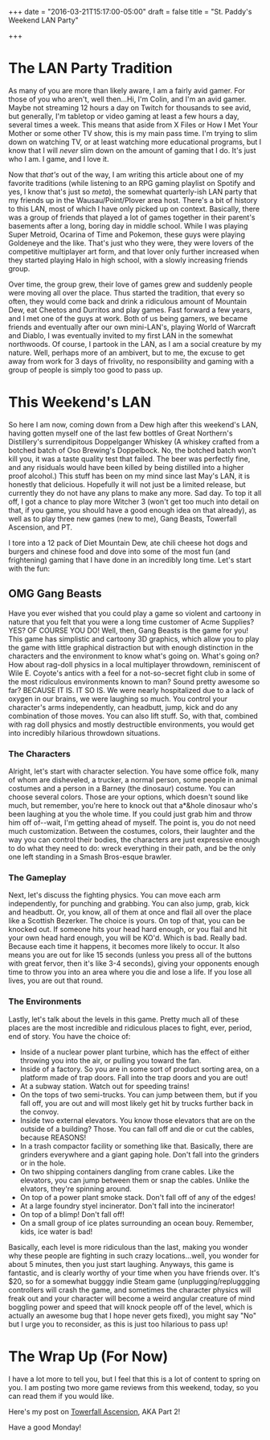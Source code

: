 +++
date = "2016-03-21T15:17:00-05:00"
draft = false
title = "St. Paddy's Weekend LAN Party"

+++

# The LAN Party Tradition

As many of you are more than likely aware, I am a fairly avid gamer. For those of you who aren't, well then...Hi, I'm Colin, and I'm an avid gamer. Maybe not streaming 12 hours a day on Twitch for thousands to see avid, but generally, I'm tabletop or video gaming at least a few hours a day, several times a week. This means that aside from X Files or How I Met Your Mother or some other TV show, this is my main pass time. I'm trying to slim down on watching TV, or at least watching more educational programs, but I know that I will _never_ slim down on the amount of gaming that I do. It's just who I am. I game, and I love it.

Now that _that's_ out of the way, I am writing this article about one of my favorite traditions (while listening to an RPG gaming playlist on Spotify and yes, I know that's just so _meta_), the somewhat quarterly-ish LAN party that my friends up in the Wausau/Point/Plover area host. There's a bit of history to this LAN, most of which I have only picked up on context. Basically, there was a group of friends that played a lot of games together in their parent's basements after a long, boring day in middle school. While I was playing Super Metroid, Ocarina of Time and Pokemon, these guys were playing Goldeneye and the like. That's just who they were, they were lovers of the competitive multiplayer art form, and that lover only further increased when they started playing Halo in high school, with a slowly increasing friends group.

Over time, the group grew, their love of games grew and suddenly people were moving all over the place. Thus started the tradition, that every so often, they would come back and drink a ridiculous amount of Mountain Dew, eat Cheetos and Durritos and play games. Fast forward a few years, and I met one of the guys at work. Both of us being gamers, we became friends and eventually after our own mini-LAN's, playing World of Warcraft and Diablo, I was eventually invited to my first LAN in the somewhat northwoods. Of course, I partook in the LAN, as I am a social creature by my nature. Well, perhaps more of an ambivert, but to me, the excuse to get away from work for 3 days of frivolity, no responsibility and gaming with a group of people is simply too good to pass up.

# This Weekend's LAN

So here I am now, coming down from a Dew high after this weekend's LAN, having gotten myself one of the last few bottles of Great Northern's Distillery's surrendipitous Doppelganger Whiskey (A whiskey crafted from a botched batch of Oso Brewing's Doppelbock. No, the botched batch won't kill you, it was a taste quality test that failed. The beer was perfectly fine, and any risiduals would have been killed by being distilled into a higher proof alcohol.) This stuff has been on my mind since last May's LAN, it is honestly that delicious. Hopefully it will not just be a limited release, but currently they do not have any plans to make any more. Sad day. To top it all off, I got a chance to play more Witcher 3 (won't get too much into detail on that, if you game, you should have a good enough idea on that already), as well as to play three new games (new to me), Gang Beasts, Towerfall Ascension, and PT.

I tore into a 12 pack of Diet Mountain Dew, ate chili cheese hot dogs and burgers and chinese food and dove into some of the most fun (and frightening) gaming that I have done in an incredibly long time. Let's start with the fun:

## OMG Gang Beasts

Have you ever wished that you could play a game so violent and cartoony in nature that you felt that you were a long time customer of Acme Supplies? YES? OF COURSE YOU DO! Well, then, Gang Beasts is the game for you! This game has simplistic and cartoony 3D graphics, which allow you to play the game with little graphical distraction but with enough distinction in the characters and the environment to know what's going on. What's going on? How about rag-doll physics in a local multiplayer throwdown, reminiscent of Wile E. Coyote's antics with a feel for a not-so-secret fight club in some of the most ridiculous environments known to man? Sound pretty awesome so far? BECAUSE IT IS. IT SO IS. We were nearly hospitalized due to a lack of oxygen in our brains, we were laughing so much. You control your character's arms independently, can headbutt, jump, kick and do any combination of those moves. You can also lift stuff. So, with that, combined with rag doll physics and mostly destructible environments, you would get into incredibly hilarious throwdown situations.

### The Characters

Alright, let's start with character selection. You have some office folk, many of whom are disheveled, a trucker, a normal person, some people in animal costumes and a person in a Barney (the dinosaur) costume. You can choose several colors. Those are your options, which doesn't sound like much, but remember, you're here to knock out that a*&hole dinosaur who's been laughing at you the whole time. If you could just grab him and throw him off of--wait, I'm getting ahead of myself. The point is, you do not need much customization. Between the costumes, colors, their laughter and the way you can control their bodies, the characters are just expressive enough to do what they need to do: wreck everything in their path, and be the only one left standing in a Smash Bros-esque brawler.

### The Gameplay

Next, let's discuss the fighting physics. You can move each arm independently, for punching and grabbing. You can also jump, grab, kick and headbutt. Or, you know, all of them at once and flail all over the place like a Scottish Bezerker. The choice is yours. On top of that, you can be knocked out. If someone hits your head hard enough, or you flail and hit your own head hard enough, you will be KO'd. Which is bad. Really bad. Because each time it happens, it becomes more likely to occur. It also means you are out for like 15 seconds (unless you press all of the buttons with great fervor, then it's like 3-4 seconds), giving your opponents enough time to throw you into an area where you die and lose a life. If you lose all lives, you are out that round.

### The Environments

Lastly, let's talk about the levels in this game. Pretty much all of these places are the most incredible and ridiculous places to fight, ever, period, end of story. You have the choice of:
- Inside of a nuclear power plant turbine, which has the effect of either throwing you into the air, or pulling you toward the fan.
- Inside of a factory. So you are in some sort of product sorting area, on a platform made of trap doors. Fall into the trap doors and you are out!
- At a subway station. Watch out for speeding trains!
- On the tops of two semi-trucks. You can jump between them, but if you fall off, you are out and will most likely get hit by trucks further back in the convoy.
- Inside two external elevators. You know those elevators that are on the outside of a building? Those. You can fall off and die or cut the cables, because REASONS!
- In a trash compactor facility or something like that. Basically, there are grinders everywhere and a giant gaping hole. Don't fall into the grinders or in the hole.
- On two shipping containers dangling from crane cables. Like the elevators, you can jump between them or snap the cables. Unlike the elvators, they're spinning around.
- On top of a power plant smoke stack. Don't fall off of any of the edges!
- At a large foundry styel incinerator. Don't fall into the incinerator!
- On top of a blimp! Don't fall off!
- On a small group of ice plates surrounding an ocean bouy. Remember, kids, ice water is bad!

Basically, each level is more ridiculous than the last, making you wonder why these people are fighting in such crazy locations...well, you wonder for about 5 minutes, then you just start laughing. Anyways, this game is fantastic, and is clearly worthy of your time when you have friends over. It's $20, so for a somewhat bugggy indie Steam game (unplugging/repluggging controllers will crash the game, and sometimes the character physics will freak out and your character will become a weird angular creature of mind boggling power and speed that will knock people off of the level, which is actually an awesome bug that I hope never gets fixed), you might say "No" but I urge you to reconsider, as this is just too hilarious to pass up!

# The Wrap Up (For Now)

I have a lot more to tell you, but I feel that this is a lot of content to spring on you. I am posting two more game reviews from this weekend, today, so you can read them if you would like.

Here's my post on [Towerfall Ascension](http://www.colinhartwig.com/posts/gaming/st-paddys-weekend-lan-party-towerfall-ascension/), AKA Part 2!

Have a good Monday!